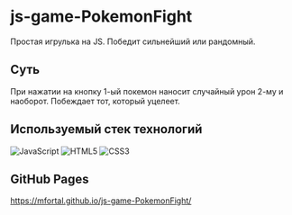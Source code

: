 # js-game-PokemonFight
Простая игрулька на JS. Победит сильнейший или рандомный. 

## Суть
При нажатии на кнопку 1-ый покемон наносит случайный урон 2-му и наоборот.
Побеждает тот, который уцелеет.

## Используемый стек технологий
![JavaScript](https://img.shields.io/badge/javascript-%23323330.svg?style=for-the-badge&logo=javascript&logoColor=%23F7DF1E)
![HTML5](https://img.shields.io/badge/html5-%23E34F26.svg?style=for-the-badge&logo=html5&logoColor=white)
![CSS3](https://img.shields.io/badge/css3-%231572B6.svg?style=for-the-badge&logo=css3&logoColor=white)

## GitHub Pages
https://mfortal.github.io/js-game-PokemonFight/
